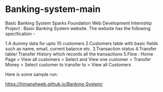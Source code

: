 # Banking-system-main

Basic Banking System Sparks Foundation Web Development Internship Project : Basic Banking System website. The website has the following specification -

1.A dummy data for upto 10 customers 
2.Customers table with basic fields such as name, email, current balance etc. 
3.Transaction status 
4.Transfer table/ Transfer History which records all the transactions 
5.Flow : Home Page > View all customers > Select and View one customer > Transfer Money > Select customer to transfer to > View all Customers



Here is some sample run:

https://himanshweb.github.io/Banking-System/
